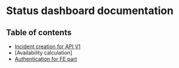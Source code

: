 # Status dashboard documentation

## Table of contents

- [Incident creation for API V1](./v1/v1_incident_creation.md)
- [Availability calculation]
- [Authentication for FE part](./auth/authentication.md)
